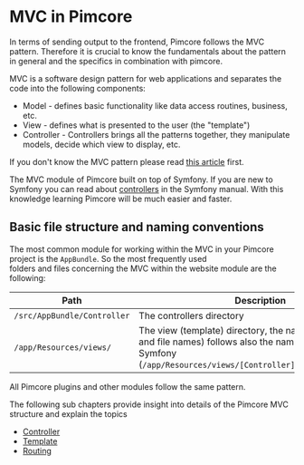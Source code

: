 # MVC in Pimcore

In terms of sending output to the frontend, Pimcore follows the MVC pattern. 
Therefore it is crucial to know the fundamentals about the pattern in general and 
  the specifics in combination with pimcore. 
 
 MVC is a software design pattern for web applications and separates the code into the following components:  
 * Model - defines basic functionality like data access routines, business, etc. 
 * View - defines what is presented to the user (the "template")
 * Controller - Controllers brings all the patterns together, they manipulate models, decide which view to display, etc. 

If you don't know the MVC pattern please read [this article](http://en.wikipedia.org/wiki/Model%E2%80%93view%E2%80%93controller) first.


The MVC module of Pimcore built on top of Symfony. If you are new to Symfony you can read about 
[controllers](http://symfony.com/doc/current/controller.html) in the Symfony manual. With this 
knowledge learning Pimcore will be much easier and faster.


## Basic file structure and naming conventions

The most common module for working within the MVC in your Pimcore project is the `AppBundle`. So the most frequently used  
folders and files concerning the MVC within the website module are the following:
 
| Path   |  Description |  Example
|--------|--------------|---------------------
| `/src/AppBundle/Controller` | The controllers directory | eg. `ContentController.php`
| `/app/Resources/views/` | The view (template) directory, the naming (sub folders and file names) follows also the naming-convention of Symfony (`/app/Resources/views/[Controller]/[action].html.php`) | `/app/Resources/views/Content/view-single.html.php` (if the controller above contains an action called `viewSingleAction`) 

All Pimcore plugins and other modules follow the same pattern.
 

The following sub chapters provide insight into details of the Pimcore MVC structure and explain the topics
 * [Controller](./00_Controller.md) 
 * [Template](./02_Template/README.md)
 * [Routing](./04_Routing_and_URLs/README.md) 
